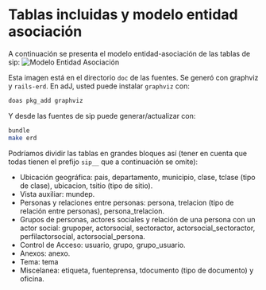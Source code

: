 # Tablas incluidas y modelo entidad asociación

A continuación se presenta el modelo entidad-asociación de las tablas de sip:
![Modelo Entidad Asociación](https://github.com/pasosdeJesus/sip/raw/master/doc/erd.png)

Esta imagen está en el directorio `doc` de las fuentes. Se generó con graphviz y `rails-erd`. En adJ, usted puede instalar `graphviz` con:
```sh
doas pkg_add graphviz
```
Y desde las fuentes de sip puede generar/actualizar con:
```sh
bundle
make erd
```

Podríamos dividir las tablas en grandes bloques así (tener en cuenta que todas tienen el prefijo ```sip__``` que a continuación se omite):
- Ubicación geográfica: pais, departamento, municipio, clase, tclase (tipo de clase), ubicacion, tsitio (tipo de sitio).
- Vista auxiliar: mundep.
- Personas y relaciones entre personas: persona, trelacion (tipo de relación entre personas), persona_trelacion.
- Grupos de personas, actores sociales y relación de una persona con un actor social: grupoper, actorsocial, sectoractor, actorsocial_sectoractor, perfilactorsocial, actorsocial_persona.
- Control de Acceso: usuario, grupo, grupo_usuario.
- Anexos: anexo.
- Tema: tema
- Miscelanea: etiqueta, fuenteprensa, tdocumento (tipo de documento) y oficina.
